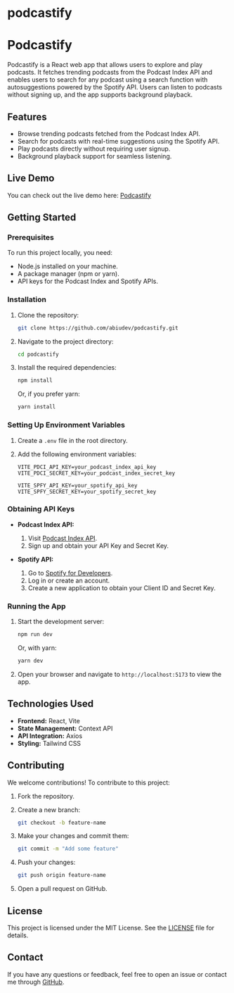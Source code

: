# podcastify
# Podcastify

Podcastify is a React web app that allows users to explore and play podcasts. It fetches trending podcasts from the Podcast Index API and enables users to search for any podcast using a search function with autosuggestions powered by the Spotify API. Users can listen to podcasts without signing up, and the app supports background playback.

## Features

- Browse trending podcasts fetched from the Podcast Index API.
- Search for podcasts with real-time suggestions using the Spotify API.
- Play podcasts directly without requiring user signup.
- Background playback support for seamless listening.

## Live Demo

You can check out the live demo here: [Podcastify](https://podcastify-v0.vercel.app/) 
## Getting Started

### Prerequisites

To run this project locally, you need:

- Node.js installed on your machine.
- A package manager (npm or yarn).
- API keys for the Podcast Index and Spotify APIs.

### Installation

1. Clone the repository:

   ```bash
   git clone https://github.com/abiudev/podcastify.git
   ```

2. Navigate to the project directory:

   ```bash
   cd podcastify
   ```

3. Install the required dependencies:

   ```bash
   npm install
   ```

   Or, if you prefer yarn:

   ```bash
   yarn install
   ```

### Setting Up Environment Variables

1. Create a `.env` file in the root directory.
2. Add the following environment variables:

   ```env
   VITE_PDCI_API_KEY=your_podcast_index_api_key
   VITE_PDCI_SECRET_KEY=your_podcast_index_secret_key

   VITE_SPFY_API_KEY=your_spotify_api_key
   VITE_SPFY_SECRET_KEY=your_spotify_secret_key
   ```

### Obtaining API Keys

- **Podcast Index API:**
  1. Visit [Podcast Index API](https://podcastindex.org/api).
  2. Sign up and obtain your API Key and Secret Key.

- **Spotify API:**
  1. Go to [Spotify for Developers](https://developer.spotify.com/).
  2. Log in or create an account.
  3. Create a new application to obtain your Client ID and Secret Key.

### Running the App

1. Start the development server:

   ```bash
   npm run dev
   ```

   Or, with yarn:

   ```bash
   yarn dev
   ```

2. Open your browser and navigate to `http://localhost:5173` to view the app.

## Technologies Used

- **Frontend:** React, Vite
- **State Management:** Context API
- **API Integration:** Axios
- **Styling:** Tailwind CSS 
## Contributing

We welcome contributions! To contribute to this project:

1. Fork the repository.
2. Create a new branch:

   ```bash
   git checkout -b feature-name
   ```

3. Make your changes and commit them:

   ```bash
   git commit -m "Add some feature"
   ```

4. Push your changes:

   ```bash
   git push origin feature-name
   ```

5. Open a pull request on GitHub.

## License

This project is licensed under the MIT License. See the [LICENSE](LICENSE) file for details.

## Contact

If you have any questions or feedback, feel free to open an issue or contact me through [GitHub](https://github.com/abiudev).

